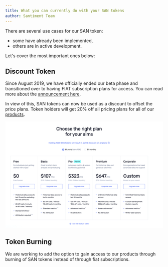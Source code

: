 ```yaml
---
title: What you can currently do with your SAN tokens
author: Santiment Team
---
```


There are several use cases for our SAN token:
- some have already been implemented,
- others are in active development.

Let's cover the most important ones below:

## Discount Token


Since August 2019, we have officially ended our beta phase and
transitioned over to having FIAT subscription plans for access. You can
read more about the [announcement
here](https://santiment.net/blog/san-next-chapter/).

In view of this, SAN tokens can now be used as a discount to offset
the price plans. Token holders will get 20% off all pricing plans for
all of our [products](/intercom-articles/getting-started/get-started/current-products-of-santiment).

![](pricing.png)


## Token Burning

We are working to add the option to gain access to our products
through burning of SAN tokens instead of through fiat subscriptions.
